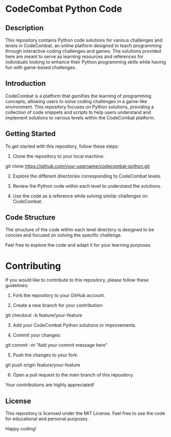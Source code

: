 # CodeCombat Python Code
## Description
This repository contains Python code solutions for various challenges and levels in CodeCombat, an online platform designed to teach programming through interactive coding challenges and games. The solutions provided here are meant to serve as learning resources and references for individuals looking to enhance their Python programming skills while having fun with game-based challenges.

## Introduction
CodeCombat is a platform that gamifies the learning of programming concepts, allowing users to solve coding challenges in a game-like environment. This repository focuses on Python solutions, providing a collection of code snippets and scripts to help users understand and implement solutions to various levels within the CodeCombat platform.

## Getting Started
To get started with this repository, follow these steps:

1. Clone the repository to your local machine:

git clone https://github.com/your-username/codecombat-python.git

2. Explore the different directories corresponding to CodeCombat levels.

3. Review the Python code within each level to understand the solutions.

4. Use the code as a reference while solving similar challenges on CodeCombat.

## Code Structure
The structure of the code within each level directory is designed to be concise and focused on solving the specific challenge. 

Feel free to explore the code and adapt it for your learning purposes.

# Contributing
If you would like to contribute to this repository, please follow these guidelines:

1. Fork the repository to your GitHub account.

2. Create a new branch for your contribution:

git checkout -b feature/your-feature

3. Add your CodeCombat Python solutions or improvements.

4. Commit your changes:

git commit -m "Add your commit message here"

5. Push the changes to your fork:

git push origin feature/your-feature

6. Open a pull request to the main branch of this repository.

Your contributions are highly appreciated!

## License
This repository is licensed under the MIT License. Feel free to use the code for educational and personal purposes.

Happy coding!
